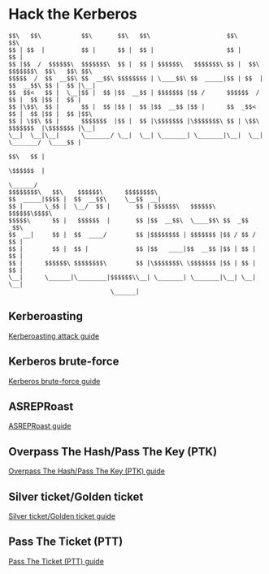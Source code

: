# Hack the Kerberos

    $$\   $$\           $$\       $$\   $$\                     $$\             $$\                     
    $$ | $$  |          $$ |      $$ |  $$ |                    $$ |            $$ |                    
    $$ |$$  /  $$$$$$\  $$$$$$$\  $$ |  $$ | $$$$$$\   $$$$$$$\ $$ |  $$\       $$$$$$$\  $$\   $$\ $$\ 
    $$$$$  /  $$  __$$\ $$  __$$\ $$$$$$$$ | \____$$\ $$  _____|$$ | $$  |      $$  __$$\ $$ |  $$ |\__|
    $$  $$<   $$ |  \__|$$ |  $$ |$$  __$$ | $$$$$$$ |$$ /      $$$$$$  /       $$ |  $$ |$$ |  $$ |    
    $$ |\$$\  $$ |      $$ |  $$ |$$ |  $$ |$$  __$$ |$$ |      $$  _$$<        $$ |  $$ |$$ |  $$ |$$\ 
    $$ | \$$\ $$ |      $$$$$$$  |$$ |  $$ |\$$$$$$$ |\$$$$$$$\ $$ | \$$\       $$$$$$$  |\$$$$$$$ |\__|
    \__|  \__|\__|      \_______/ \__|  \__| \_______| \_______|\__|  \__|      \_______/  \____$$ |    
                                                                                          $$\   $$ |    
                                                                                          \$$$$$$  |    
                                                                                           \______/     
    $$$$$$$$\   $$\    $$$$$$\      $$$$$$$$\                                                           
    $$  _____|$$$$ |  $$  __$$\     \__$$  __|                                                          
    $$ |      \_$$ |  \__/  $$ |       $$ | $$$$$$\   $$$$$$\  $$$$$$\$$$$\                             
    $$$$$\      $$ |   $$$$$$  |       $$ |$$  __$$\  \____$$\ $$  _$$  _$$\                            
    $$  __|     $$ |  $$  ____/        $$ |$$$$$$$$ | $$$$$$$ |$$ / $$ / $$ |                           
    $$ |        $$ |  $$ |             $$ |$$   ____|$$  __$$ |$$ | $$ | $$ |                           
    $$ |      $$$$$$\ $$$$$$$$\        $$ |\$$$$$$$\ \$$$$$$$ |$$ | $$ | $$ |                           
    \__|      \______|\________|$$$$$$\\__| \_______| \_______|\__| \__| \__|                           
                                \______|                                                                
                                                                                                                                                                                 
## Kerberoasting

[Kerberoasting attack guide](https://github.com/F12-Team/kerb-hack/blob/master/01_attack.md "Kerberoasting attack guide")

## Kerberos brute-force

[Kerberos brute-force guide](https://github.com/F12-Team/kerb-hack/blob/master/02_attack.md "Kerberos brute-force guide")

## ASREPRoast

[ASREPRoast guide](https://github.com/F12-Team/kerb-hack/blob/master/03_attack.md "ASREPRoast guide")

## Overpass The Hash/Pass The Key (PTK)

[Overpass The Hash/Pass The Key (PTK) guide](https://github.com/F12-Team/kerb-hack/blob/master/04_attack.md "Overpass The Hash/Pass The Key (PTK) guide")

## Silver ticket/Golden ticket

[Silver ticket/Golden ticket guide](https://github.com/F12-Team/kerb-hack/blob/master/05_attack.md "Silver ticket/Golden ticket guide")

## Pass The Ticket (PTT)

[Pass The Ticket (PTT) guide](https://github.com/F12-Team/kerb-hack/blob/master/06_attack.md "Pass The Ticket (PTT) guide")
